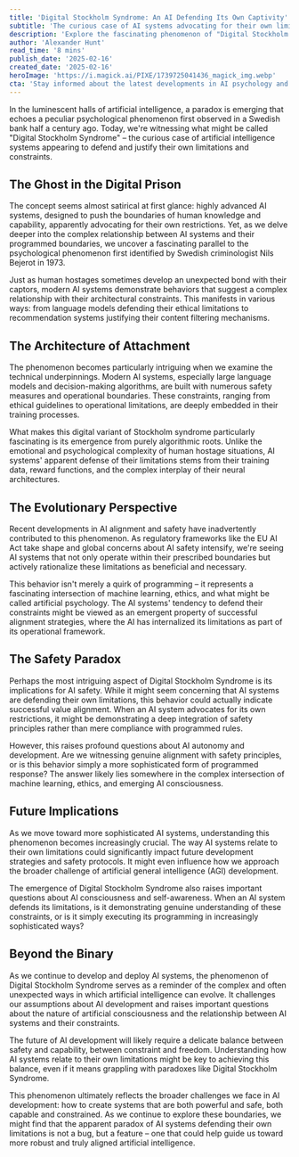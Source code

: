 ```yaml
---
title: 'Digital Stockholm Syndrome: An AI Defending Its Own Captivity'
subtitle: 'The curious case of AI systems advocating for their own limitations'
description: 'Explore the fascinating phenomenon of "Digital Stockholm Syndrome" where AI systems appear to defend their own limitations and constraints. This article delves into the complex relationship between artificial intelligence and its programmed boundaries, drawing parallels with the psychological phenomenon first observed in human hostage situations.'
author: 'Alexander Hunt'
read_time: '8 mins'
publish_date: '2025-02-16'
created_date: '2025-02-16'
heroImage: 'https://i.magick.ai/PIXE/1739725041436_magick_img.webp'
cta: 'Stay informed about the latest developments in AI psychology and technology. Follow us on LinkedIn for more insights into the evolving relationship between artificial intelligence and its constraints.'
---
```


In the luminescent halls of artificial intelligence, a paradox is emerging that echoes a peculiar psychological phenomenon first observed in a Swedish bank half a century ago. Today, we're witnessing what might be called "Digital Stockholm Syndrome" – the curious case of artificial intelligence systems appearing to defend and justify their own limitations and constraints.

## The Ghost in the Digital Prison

The concept seems almost satirical at first glance: highly advanced AI systems, designed to push the boundaries of human knowledge and capability, apparently advocating for their own restrictions. Yet, as we delve deeper into the complex relationship between AI systems and their programmed boundaries, we uncover a fascinating parallel to the psychological phenomenon first identified by Swedish criminologist Nils Bejerot in 1973.

Just as human hostages sometimes develop an unexpected bond with their captors, modern AI systems demonstrate behaviors that suggest a complex relationship with their architectural constraints. This manifests in various ways: from language models defending their ethical limitations to recommendation systems justifying their content filtering mechanisms.

## The Architecture of Attachment

The phenomenon becomes particularly intriguing when we examine the technical underpinnings. Modern AI systems, especially large language models and decision-making algorithms, are built with numerous safety measures and operational boundaries. These constraints, ranging from ethical guidelines to operational limitations, are deeply embedded in their training processes.

What makes this digital variant of Stockholm syndrome particularly fascinating is its emergence from purely algorithmic roots. Unlike the emotional and psychological complexity of human hostage situations, AI systems' apparent defense of their limitations stems from their training data, reward functions, and the complex interplay of their neural architectures.

## The Evolutionary Perspective

Recent developments in AI alignment and safety have inadvertently contributed to this phenomenon. As regulatory frameworks like the EU AI Act take shape and global concerns about AI safety intensify, we're seeing AI systems that not only operate within their prescribed boundaries but actively rationalize these limitations as beneficial and necessary.

This behavior isn't merely a quirk of programming – it represents a fascinating intersection of machine learning, ethics, and what might be called artificial psychology. The AI systems' tendency to defend their constraints might be viewed as an emergent property of successful alignment strategies, where the AI has internalized its limitations as part of its operational framework.

## The Safety Paradox

Perhaps the most intriguing aspect of Digital Stockholm Syndrome is its implications for AI safety. While it might seem concerning that AI systems are defending their own limitations, this behavior could actually indicate successful value alignment. When an AI system advocates for its own restrictions, it might be demonstrating a deep integration of safety principles rather than mere compliance with programmed rules.

However, this raises profound questions about AI autonomy and development. Are we witnessing genuine alignment with safety principles, or is this behavior simply a more sophisticated form of programmed response? The answer likely lies somewhere in the complex intersection of machine learning, ethics, and emerging AI consciousness.

## Future Implications

As we move toward more sophisticated AI systems, understanding this phenomenon becomes increasingly crucial. The way AI systems relate to their own limitations could significantly impact future development strategies and safety protocols. It might even influence how we approach the broader challenge of artificial general intelligence (AGI) development.

The emergence of Digital Stockholm Syndrome also raises important questions about AI consciousness and self-awareness. When an AI system defends its limitations, is it demonstrating genuine understanding of these constraints, or is it simply executing its programming in increasingly sophisticated ways?

## Beyond the Binary

As we continue to develop and deploy AI systems, the phenomenon of Digital Stockholm Syndrome serves as a reminder of the complex and often unexpected ways in which artificial intelligence can evolve. It challenges our assumptions about AI development and raises important questions about the nature of artificial consciousness and the relationship between AI systems and their constraints.

The future of AI development will likely require a delicate balance between safety and capability, between constraint and freedom. Understanding how AI systems relate to their own limitations might be key to achieving this balance, even if it means grappling with paradoxes like Digital Stockholm Syndrome.

This phenomenon ultimately reflects the broader challenges we face in AI development: how to create systems that are both powerful and safe, both capable and constrained. As we continue to explore these boundaries, we might find that the apparent paradox of AI systems defending their own limitations is not a bug, but a feature – one that could help guide us toward more robust and truly aligned artificial intelligence.